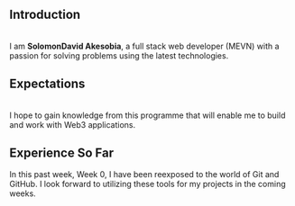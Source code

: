 <h2> Introduction </h2> <BR>
I am <b>SolomonDavid Akesobia</b>, a full stack web developer (MEVN) with a passion for solving problems using the latest technologies.

<h2> Expectations</h2><br>
I hope to gain knowledge from this programme that will enable me to build and work with Web3 applications.

<h2> Experience So Far</h2>
In this past week, Week 0, I have been reexposed to the world of Git and GitHub. 
I look forward to utilizing these tools for my projects in the coming weeks. 

